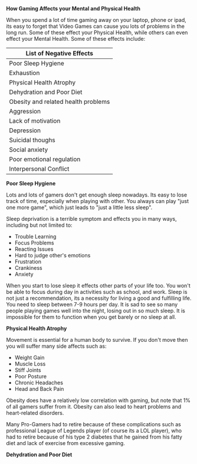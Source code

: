 
**How Gaming Affects your Mental and Physical Health**

When you spend a lot of time gaming away on your laptop, phone or ipad, its easy to forget that Video Games can cause you lots of problems in the long run. Some of these effect your Physical Health, while others can even effect your Mental Health. Some of these effects include:

| List of Negative Effects            |
| ----------------------------------- |
| Poor Sleep Hygiene                  |
| Exhaustion                          |
| Physical Health Atrophy             |
| Dehydration and Poor Diet           |
| Obesity and related health problems |
| Aggression                          |
| Lack of motivation                  |
| Depression                          |
| Suicidal thoughs                    |
| Social anxiety                      |
| Poor emotional regulation           |
| Interpersonal Conflict              |

**Poor Sleep Hygiene**

Lots and lots of gamers don't get enough sleep nowadays. Its easy to lose track of time, especially when playing with other. You always can play "just one more game", which just leads to "just a little less sleep". 

Sleep deprivation is a terrible symptom and effects you in many ways, including but not limited to:
- Trouble Learning
- Focus Problems
- Reacting Issues
- Hard to judge other's emotions
- Frustration
- Crankiness
- Anxiety

When you start to lose sleep it effects other parts of your life too. You won't be able to focus during day in activities such as school, and work. Sleep is not just a recommendation, its a necessity for living a good and fulfilling life. You need to sleep between 7-9 hours per day. It is sad to see so many people playing games well into the night, losing out in so much sleep. It is impossible for them to function when you get barely or no sleep at all.

**Physical Health Atrophy**

Movement is essential for a human body to survive. If you don't move then you will suffer many side affects such as:
- Weight Gain
- Muscle Loss
- Stiff Joints
- Poor Posture
- Chronic Headaches
- Head and Back Pain

Obesity does have a relatively low correlation with gaming, but note that 1% of all gamers suffer from it. Obesity can also lead to heart problems and heart-related disorders.

Many Pro-Gamers had to retire because of these complications such as professional League of Legends player (of course its a LOL player), who had to retire because of his type 2 diabetes that he gained from his fatty diet and lack of exercise from excessive gaming.

**Dehydration and Poor Diet**




